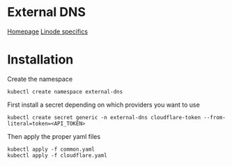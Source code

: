 # External DNS

[Homepage](https://github.com/kubernetes-sigs/external-dns)
[Linode specifics](https://github.com/kubernetes-sigs/external-dns/blob/master/docs/tutorials/linode.md)

# Installation

Create the namespace

``` shell
kubectl create namespace external-dns
```

First install a secret depending on which providers you want to use

``` shell
kubectl create secret generic -n external-dns cloudflare-token --from-literal=token=<API_TOKEN>
```

Then apply the proper yaml files

``` shell
kubectl apply -f common.yaml
kubectl apply -f cloudflare.yaml
```
